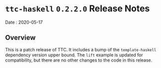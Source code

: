 # `ttc-haskell` `0.2.2.0` Release Notes

Date
: 2020-05-17

## Overview

This is a patch release of TTC.  It includes a bump of the `template-haskell`
dependency version upper bound.  The `lift` example is updated for
compatibility, but there are no other changes to the code in this release.
